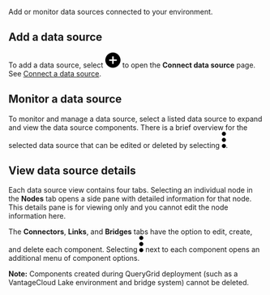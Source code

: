 Add or monitor data sources connected to your environment.

## Add a data source


To add a data source, select ![""](Images/ebt1659745488877.svg) to open the **Connect data source** page. See [Connect a data source](znp1640282079399.md).

## Monitor a data source


To monitor and manage a data source, select a listed data source to expand and view the data source components. There is a brief overview for the selected data source that can be edited or deleted by selecting ![""](Images/zsz1597101912145.svg).

## View data source details


Each data source view contains four tabs. Selecting an individual node in the **Nodes** tab opens a side pane with detailed information for that node. This details pane is for viewing only and you cannot edit the node information here.

The **Connectors**, **Links**, and **Bridges** tabs have the option to edit, create, and delete each component. Selecting ![""](Images/zsz1597101912145.svg) next to each component opens an additional menu of component options.

**Note:** Components created during QueryGrid deployment (such as a VantageCloud Lake environment and bridge system) cannot be deleted.

